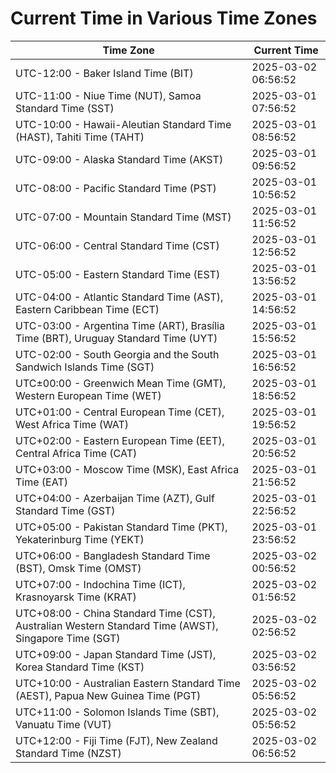 # Current Time in Various Time Zones

| Time Zone | Current Time |
|-----------|--------------|
| UTC-12:00 - Baker Island Time (BIT) | 2025-03-02 06:56:52 |
| UTC-11:00 - Niue Time (NUT), Samoa Standard Time (SST) | 2025-03-01 07:56:52 |
| UTC-10:00 - Hawaii-Aleutian Standard Time (HAST), Tahiti Time (TAHT) | 2025-03-01 08:56:52 |
| UTC-09:00 - Alaska Standard Time (AKST) | 2025-03-01 09:56:52 |
| UTC-08:00 - Pacific Standard Time (PST) | 2025-03-01 10:56:52 |
| UTC-07:00 - Mountain Standard Time (MST) | 2025-03-01 11:56:52 |
| UTC-06:00 - Central Standard Time (CST) | 2025-03-01 12:56:52 |
| UTC-05:00 - Eastern Standard Time (EST) | 2025-03-01 13:56:52 |
| UTC-04:00 - Atlantic Standard Time (AST), Eastern Caribbean Time (ECT) | 2025-03-01 14:56:52 |
| UTC-03:00 - Argentina Time (ART), Brasília Time (BRT), Uruguay Standard Time (UYT) | 2025-03-01 15:56:52 |
| UTC-02:00 - South Georgia and the South Sandwich Islands Time (SGT) | 2025-03-01 16:56:52 |
| UTC±00:00 - Greenwich Mean Time (GMT), Western European Time (WET) | 2025-03-01 18:56:52 |
| UTC+01:00 - Central European Time (CET), West Africa Time (WAT) | 2025-03-01 19:56:52 |
| UTC+02:00 - Eastern European Time (EET), Central Africa Time (CAT) | 2025-03-01 20:56:52 |
| UTC+03:00 - Moscow Time (MSK), East Africa Time (EAT) | 2025-03-01 21:56:52 |
| UTC+04:00 - Azerbaijan Time (AZT), Gulf Standard Time (GST) | 2025-03-01 22:56:52 |
| UTC+05:00 - Pakistan Standard Time (PKT), Yekaterinburg Time (YEKT) | 2025-03-01 23:56:52 |
| UTC+06:00 - Bangladesh Standard Time (BST), Omsk Time (OMST) | 2025-03-02 00:56:52 |
| UTC+07:00 - Indochina Time (ICT), Krasnoyarsk Time (KRAT) | 2025-03-02 01:56:52 |
| UTC+08:00 - China Standard Time (CST), Australian Western Standard Time (AWST), Singapore Time (SGT) | 2025-03-02 02:56:52 |
| UTC+09:00 - Japan Standard Time (JST), Korea Standard Time (KST) | 2025-03-02 03:56:52 |
| UTC+10:00 - Australian Eastern Standard Time (AEST), Papua New Guinea Time (PGT) | 2025-03-02 05:56:52 |
| UTC+11:00 - Solomon Islands Time (SBT), Vanuatu Time (VUT) | 2025-03-02 05:56:52 |
| UTC+12:00 - Fiji Time (FJT), New Zealand Standard Time (NZST) | 2025-03-02 06:56:52 |
